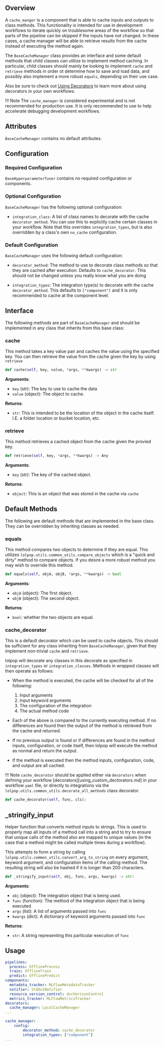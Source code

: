 ## Overview

A `cache_manger` is a component that is able to cache inputs and outputs to class methods. This functionality is intended for use in development workflows to iterate quickly on troublesome areas of the workflow so that parts of the pipeline can be skipped if the inputs have not changed. In these cases, a cache manager will be able to retrieve results from the cache instead of executing the method again. 

The `BaseCacheManager` class provides an interface and some default methods that child classes can utilize to implement method caching. In particular, child classes should mainly be looking to implement `cache` and `retrieve` methods in order ot determine how to save and load data, and possibly also implement a more robust `equals`, depending on their use case. 

Also be sure to check out [Using Decorators](using_custom_decorators.md) to learn more about using decorators in your own workflows. 

!!! Note 
    The `cache_manager` is considered experimental and is not recommended for production use. It is only recommended to use to help accelerate debugging development workflows. 

## Attributes

`BaseCacheManager` contains no default attributes. 

## Configuration

### Required Configuration 

`BaseHyperparameterTuner` contains no required configuration or components.
 
### Optional Configuration

`BaseCacheManager` has the following optional configuration: 

- `integration_class`: A list of class names to decorate with the cache `decorator_method`. You can use this to explicitly cache certain classes in your workflow. Note that this overrides `integration_types`, but is also overridden by a class's own `no_cache` configuration. 

### Default Configuration

`BaseCacheManager` uses the following default configuration: 

- `decorator_method`: The method to use to decorate class methods so that they are cached after execution. Defaults to `cache_decorator`. This should not be changed unless you really know what you are doing 

- `integration_types`: The integration type(s) to decorate with the cache `decorator_method`. This defaults to `["component"]` and it is only recommended to cache at the component level. 


## Interface

The following methods are part of `BaseCacheManager` and should be implemented in any class that inherits from this base class: 

### cache

This method takes a key value pair and caches the value using the specified key. You can then retrieve the value from the cache given the key by using `retrieve` 

```python
def cache(self, key, value, *args, **kwargs) -> str
```

**Arguments**: 

- `key` (str): The key to use to cache the data 
- `value` (object): The object to cache.  

**Returns**:

- `str`: This is intended to be the location of the object in the cache itself. I.E. a folder location or bucket location, etc. 

### retrieve

This method retrieves a cached object from the cache given the provied key.

```python
def retrieve(self, key, *args, **kwargs) -> Any
```

**Arguments**: 

- `key` (str): The key of the cached object. 

**Returns**:

- `object`: This is an object that was stored in the cache via `cache`

## Default Methods

The following are default methods that are implemented in the base class. They can be overridden by inheriting classes as needed. 

### equals

This method compares two objects to determine if they are equal. This utilizes `lolpop.utils.common_utils.compare_objects` which is a "quick and dirty" method to compare objects. If you desire a more robust method you may wish to override this method. 

```python
def equals(self, objA, objB, *args, **kwargs) -> bool
```

**Arguments**: 

- `objA` (object): The first object.
- `objB` (object): The second object.

**Returns**:

- `bool`: whether the two objects are equal. 


### cache_decorator

This is a default decorator which can be used to cache objects. This should be sufficient for any class inheriting from `BaseCacheManager`, given that they implement non-trivial `cache` and `retrieve`.

lolpop will decorate any classes in this decorate as specified in `integration_types` or `integration_classes`. Methods in wrapped classes will then operate as follows: 

- When the method is executed, the cache will be checked for all of the following: 

    1. Input arguments 
    2. Input keyword arguments 
    3. The configuration of the integration
    4. The actual method code

- Each of the above is compared to the currently executing method. If no differences are found then the output of the method is retrieved from the cache and returned. 

- If no previous output is found or if differences are found in the method inputs, configuration, or code itself, then lolpop will execute the method as normal and return the output. 

- If the method is executed then the method inputs, configuration, code, and output are all cached. 

!!! Note 
    `cache_decorator` should be applied either via `decorators` when defining your workflow [decorators][using_custom_dectorators.md] in your workflow `yaml` file, or directly to integrations via the `lolpop.utils.common_utils.decorate_all_methods` class decorator. 

```python
def cache_decorator(self, func, cls): 
```

## _stringify_input

Helper function that converts method inputs to strings. This is used to properly map all inputs of a method call into a string and to try to ensure that unique calls of the method also are mapped to unique values (in the case that a method might be called multiple times during a workflow).

This attempts to form a string by calling `lolpop.utils.common_utils.convert_arg_to_string` on every argument, keyword argument, and configuration items of the calling method. The resulting string will also be hashed if it is longer than 200 characters. 

```python
def _stringify_input(self, obj, func, args, kwargs) -> str:
```

**Arguments**: 

- `obj` (object): The integration object that is being used. 
- `func` (function): The method of the integration object that is being executed
- `args` (list): A list of arguments passed into `func`
- `kwargs` (dict): A dictionary of keyword arguments passed into `func`

**Returns**:

- `str`: A string representing this particular execution of `func`



## Usage 

```yaml hl_lines="10 11"
pipelines: 
  process: OfflineProcess 
  train: OfflineTrain
  predict: OfflinePredict
components: 
  metadata_tracker: MLFlowMetadataTracker
  notifier: StdOutNotifier
  resource_version_control: dvcVersionControl
  metrics_tracker: MLFlowMetricsTracker
decorators: 
  cache_manager: LocalCacheManager
... 

cache_manager: 
    config: 
        decorator_method: cache_decorator
        integration_types: ["component"]
...


```